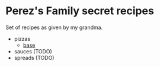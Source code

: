 # Perez's Family secret recipes

Set of recipes as given by my grandma.

- pizzas
  - [base](./pizzas/base.md)
- sauces (TODO)
- spreads (TODO)